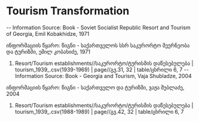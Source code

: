# Tourism Transformation
--
Information Source: Book - Soviet Socialist Republic Resort and Tourism of Georgia, Emil Kobakhidze, 1971

ინფორმაციის წყარო: წიგნი - საქართველოს სსრ საკურორტო მეურნეობა და ტურიზმი, ემილ კობახიძე, 1971

1. Resort/Tourism establishments//საკურორტო/ტურისმის დაწესებულება | tourism_1939_.csv(1939-1969) | page//გვ.31, 32 | table/ცხრილი 6, 7
--
Information Source: Book - Georgia and Tourism, Vaja Shubladze, 2004

ინფორმაციის წყარო: წიგნი - საქართველო და ტურიზმი, ვაჟა შუბლაძე, 2004

1. Resort/Tourism establishments//საკურორტო/ტურისმის დაწესებულება | tourism_1939_.csv(1988-1989) | page//გვ.42, 32 | table/ცხრილი 6, 7

